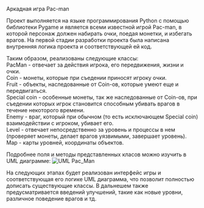 Аркадная игра Pac-man

Проект выполняется на языке программирования Python с помощью библиотеки Pygame и является всеми известной игрой Pac-man,
в которой персонаж должен набирать очки, поедая монетки, и избегать врагов. На первой стадии разработки проекта была написана
внутренняя логика проекта и соответствующей ей код.

Таким образом, реализованы следующие классы:  
PacMan - отвечает за действия игрока, его передвижения, жизни и очки.  
Coin - монеты, которые при съедении приносят игроку очки.  
Fruit - объекты, наследованные от Coin-ов, которые умеют еще и передвигаться.  
Special coin - особенные монеты, так же наследованные от Coin-ов, при съедении
которых игрок становится способным убивать врагов в течение некоторого времени.  
Enemy - враг, который при обычном (то есть исключающем Special coin) взаимодействии с игроком, 
убивает его.  
Level -  отвечает непосредственно за уровень и процессы в нем (проверяет монеты, делает врагов уязвимыми,
завершает уровень).  
Map - карты уровней, координаты объектов.  

Подробнее поля и методы представленных класов можно изучить в UML диаграмме:
![UML Pac_Man](https://user-images.githubusercontent.com/91114932/161309048-90f6bca1-df44-4d75-a273-ca9f870d5d9e.png)

На следующих этапах будет реализован интерфейс игры и соответствующая его логике UML диаграмма,
что позволит полностью дописать существующие классы.
В дальнешем также предусматривается введений улучшений, такие как новые уровни, различное
поведение врагов и тд.
